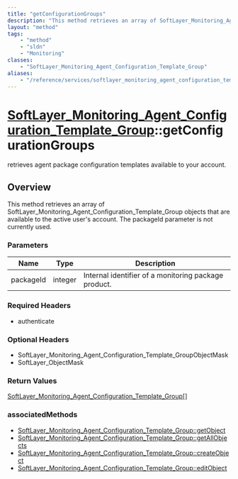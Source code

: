 ```yaml
---
title: "getConfigurationGroups"
description: "This method retrieves an array of SoftLayer_Monitoring_Agent_Configuration_Template_Group objects that are available to... "
layout: "method"
tags:
    - "method"
    - "sldn"
    - "Monitoring"
classes:
    - "SoftLayer_Monitoring_Agent_Configuration_Template_Group"
aliases:
    - "/reference/services/softlayer_monitoring_agent_configuration_template_group/getConfigurationGroups"
---
```

# [SoftLayer_Monitoring_Agent_Configuration_Template_Group](/reference/services/SoftLayer_Monitoring_Agent_Configuration_Template_Group)::getConfigurationGroups

retrieves agent package configuration templates available to your account.


## Overview 
This method retrieves an array of SoftLayer_Monitoring_Agent_Configuration_Template_Group objects that are available to the active user's account. The packageId parameter is not currently used. 

### Parameters 
|Name | Type | Description |
| --- | --- | --- |
|packageId| integer| Internal identifier of a monitoring package product.|


### Required Headers
* authenticate

### Optional Headers
* SoftLayer_Monitoring_Agent_Configuration_Template_GroupObjectMask
* SoftLayer_ObjectMask

### Return Values
<a href='/reference/datatypes/SoftLayer_Monitoring_Agent_Configuration_Template_Group'>SoftLayer_Monitoring_Agent_Configuration_Template_Group[] </a>


### associatedMethods

*  [SoftLayer_Monitoring_Agent_Configuration_Template_Group::getObject](/reference/services/SoftLayer_Monitoring_Agent_Configuration_Template_Group/getObject )
*  [SoftLayer_Monitoring_Agent_Configuration_Template_Group::getAllObjects ](/reference/services/SoftLayer_Monitoring_Agent_Configuration_Template_Group/getAllObjects  )
*  [SoftLayer_Monitoring_Agent_Configuration_Template_Group::createObject](/reference/services/SoftLayer_Monitoring_Agent_Configuration_Template_Group/createObject )
*  [SoftLayer_Monitoring_Agent_Configuration_Template_Group::editObject](/reference/services/SoftLayer_Monitoring_Agent_Configuration_Template_Group/editObject )

